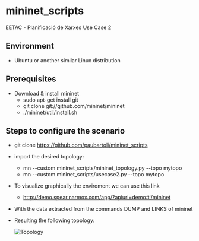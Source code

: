 
# mininet_scripts
EETAC - Planificació de Xarxes Use Case 2

## Environment 

- Ubuntu or another similar Linux distribution

## Prerequisites

- Download & install mininet
  - sudo apt-get install git
  - git clone git://github.com/mininet/mininet
  - ./mininet/util/install.sh
  
## Steps to configure the scenario

- git clone https://github.com/paubartoli/mininet_scripts

- import the desired topology:
  - mn --custom mininet_scripts/mininet_topology.py --topo mytopo 
  - mn --custom mininet_scripts/usecase2.py --topo mytopo
  
- To visualize graphically the enviroment we can use this link
  - http://demo.spear.narmox.com/app/?apiurl=demo#!/mininet 
- With the data extracted from the commands DUMP and LINKS of mininet
- Resulting the following topology:

   ![Topology](https://user-images.githubusercontent.com/70573576/116688564-2df3e500-a9b7-11eb-8f11-8d6ea549a48a.png)

